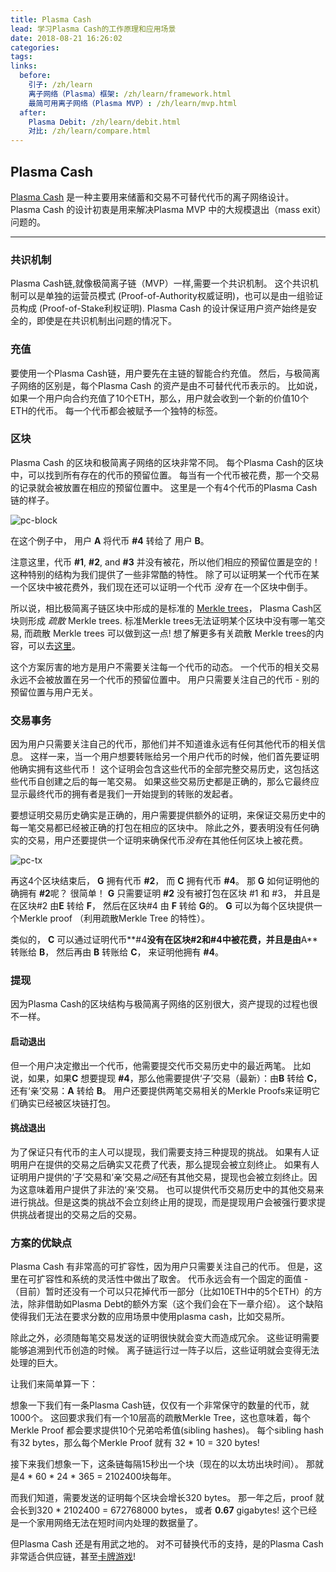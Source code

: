 ```yaml
---
title: Plasma Cash
lead: 学习Plasma Cash的工作原理和应用场景
date: 2018-08-21 16:26:02
categories:
tags:
links:
  before:
    引子: /zh/learn
    离子网络（Plasma）框架: /zh/learn/framework.html
    最简可用离子网络（Plasma MVP）: /zh/learn/mvp.html
  after:
    Plasma Debit: /zh/learn/debit.html
    对比: /zh/learn/compare.html
---
```


## Plasma Cash
[Plasma Cash](https://ethresear.ch/t/plasma-cash-plasma-with-much-less-per-user-data-checking/1298) 是一种主要用来储蓄和交易不可替代代币的离子网络设计。
Plasma Cash 的设计初衷是用来解决Plasma MVP 中的大规模退出（mass exit）问题的。

---

### 共识机制
Plasma Cash链,就像极简离子链（MVP）一样,需要一个共识机制。
这个共识机制可以是单独的运营员模式 (Proof-of-Authority权威证明)，也可以是由一组验证员构成 (Proof-of-Stake利权证明).
Plasma Cash 的设计保证用户资产始终是安全的，即使是在共识机制出问题的情况下。

### 充值
要使用一个Plasma Cash链，用户要先在主链的智能合约充值。
然后，与极简离子网络的区别是，每个Plasma Cash 的资产是由不可替代代币表示的。
比如说，如果一个用户向合约充值了10个ETH，那么，用户就会收到一个新的价值10个ETH的代币。
每一个代币都会被赋予一个独特的标签。

### 区块
Plasma Cash 的区块和极简离子网络的区块非常不同。
每个Plasma Cash的区块中，可以找到所有存在的代币的预留位置。
每当有一个代币被花费，那一个交易的记录就会被放置在相应的预留位置中。
这里是一个有4个代币的Plasma Cash 链的样子。

![pc-block](/img/learn/cash/pc-block.png)

在这个例子中， 用户 **A** 将代币 **\#4** 转给了 用户 **B**。

注意这里，代币 **\#1**, **#2**, and **#3** 并没有被花，所以他们相应的预留位置是空的！
这种特别的结构为我们提供了一些非常酷的特性。
除了可以证明某一个代币在某一个区块中被花费外，我们现在还可以证明一个代币 *没有* 在一个区块中倒手。

所以说，相比极简离子链区块中形成的是标准的 [Merkle trees](https://en.wikipedia.org/wiki/Merkle_tree)， Plasma Cash区块则形成 *疏散* Merkle trees.
标准Merkle trees无法证明某个区块中没有哪一笔交易, 而疏散 Merkle trees 可以做到这一点!
想了解更多有关疏散 Merkle trees的内容，可以去[这里](https://medium.com/@kelvinfichter/whats-a-sparse-merkle-tree-acda70aeb837)。

这个方案厉害的地方是用户不需要关注每一个代币的动态。
一个代币的相关交易永远不会被放置在另一个代币的预留位置中。
用户只需要关注自己的代币 - 别的预留位置与用户无关。

### 交易事务

因为用户只需要关注自己的代币，那他们并不知道谁永远有任何其他代币的相关信息。
这样一来，当一个用户想要转账给另一个用户代币的时候，他们首先要证明他确实拥有这些代币！
这个证明会包含这些代币的全部完整交易历史，这包括这些代币自创建之后的每一笔交易。
如果这些交易历史都是正确的，那么它最终应显示最终代币的拥有者是我们一开始提到的转账的发起者。

要想证明交易历史确实是正确的，用户需要提供额外的证明，来保证交易历史中的每一笔交易都已经被正确的打包在相应的区块中。
除此之外，要表明没有任何确实的交易，用户还要提供一个证明来确保代币<i>没有</i>在其他任何区块上被花费。

![pc-tx](/img/learn/cash/pc-tx.png)

再这4个区块结束后， **G** 拥有代币 **#2**， 而 **C** 拥有代币 **#4**。
那 **G** 如何证明他的确拥有 **#2**呢？ 很简单！
**G** 只需要证明 **#2** 没有被打包在区块 #1 和 #3， 并且是在区块#2 由**E** 转给 **F**， 然后在区块#4 由 **F** 转给 **G**的。
**G** 可以为每个区块提供一个Merkle proof （利用疏散Merkle Tree 的特性）。

类似的， **C** 可以通过证明代币**#4**没有在区块#2和#4中被花费，并且是由**A** 转账给 **B**， 然后再由 **B** 转账给 **C**， 来证明他拥有 **#4**。

### 提现
因为Plasma Cash的区块结构与极简离子网络的区别很大，资产提现的过程也很不一样。

#### 启动退出
但一个用户决定撤出一个代币，他需要提交代币交易历史中的最近两笔。
比如说，如果，如果**C** 想要提现 **#4**，那么他需要提供‘子’交易（最新）：由**B** 转给 **C**，还有‘亲’交易：**A** 转给 **B**。
用户还要提供两笔交易相关的Merkle Proofs来证明它们确实已经被区块链打包。

#### 挑战退出
为了保证只有代币的主人可以提现，我们需要支持三种提现的挑战。
如果有人证明用户在提供的交易之后确实又花费了代表，那么提现会被立刻终止。
如果有人证明用户提供的‘子’交易和‘亲’交易*之间*还有其他交易，提现也会被立刻终止。因为这意味着用户提供了非法的‘亲’交易。
也可以提供代币交易历史中的其他交易来进行挑战。但是这类的挑战不会立刻终止用的提现，而是提现用户会被强行要求提供挑战者提出的交易之后的交易。

### 方案的优缺点
Plasma Cash 有非常高的可扩容性，因为用户只需要关注自己的代币。
但是，这里在可扩容性和系统的灵活性中做出了取舍。
代币永远会有一个固定的面值 -（目前）暂时还没有一个可以只花掉代币一部分（比如10ETH中的5个ETH）的方法，除非借助如Plasma Debt的额外方案（这个我们会在下一章介绍）。
这个缺陷使得我们无法在要求分数的应用场景中使用plasma cash，比如交易所。

除此之外，必须随每笔交易发送的证明很快就会变大而造成冗余。
这些证明需要能够追溯到代币创造的时候。
离子链运行过一阵子以后，这些证明就会变得无法处理的巨大。

让我们来简单算一下：

想象一下我们有一条Plasma Cash链，仅仅有一个非常保守的数量的代币，就1000个。
这回要求我们有一个10层高的疏散Merkle Tree，这也意味着，每个Merkle Proof 都会要求提供10个兄弟哈希值(sibling hashes)。
每个sibling hash 有32 bytes，那么每个Merkle Proof 就有 32 \* 10 = 320 bytes!

接下来我们想象一下，这条链每隔15秒出一个块（现在的以太坊出块时间）。
那就是4 \* 60 \* 24 \* 365 = 2102400块每年。

而我们知道，需要发送的证明每个区块会增长320 bytes。
那一年之后，proof 就会长到320 \* 2102400 = 672768000 bytes， 或者 **0.67** gigabytes!
这个已经是一个家用网络无法在短时间内处理的数据量了。


但Plasma Cash 还是有用武之地的。
对不可替换代币的支持，是的Plasma Cash 非常适合供应链，甚至[卡牌游戏](https://www.kickstarter.com/projects/328862817/zombie-battleground-the-new-generation-of-ccg-tcg)!
